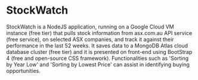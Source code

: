 # StockWatch
StockWatch is a NodeJS application, running on a Google Cloud VM instance (free tier) that pulls stock information from asx.com.au API service (free service), on selected ASX companies, and track it against their performance in the last 52 weeks. It saves data to a MongoDB Atlas cloud database cluster (free tier) and it is presented on front-end using BootStrap 4 (free and open-source CSS framework).  Functionalities such as 'Sorting by Year Low' and 'Sorting by Lowest Price' can assist in identifying buying opportunities.
